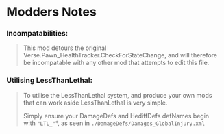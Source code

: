 # Modders Notes

### Incompatabilities:
> This mod detours the original Verse.Pawn_HealthTracker.CheckForStateChange, and will therefore be incompatable with any other mod that attempts to edit this file.

### Utilising LessThanLethal:
> To utilise the LessThanLethal system, and produce your own mods that can work aside LessThanLethal is very simple.  
>  
> Simply ensure your DamageDefs and HediffDefs defNames begin with `"LTL_"`*, as seen in `./DamageDefs/Damages_GlobalInjury.xml`
